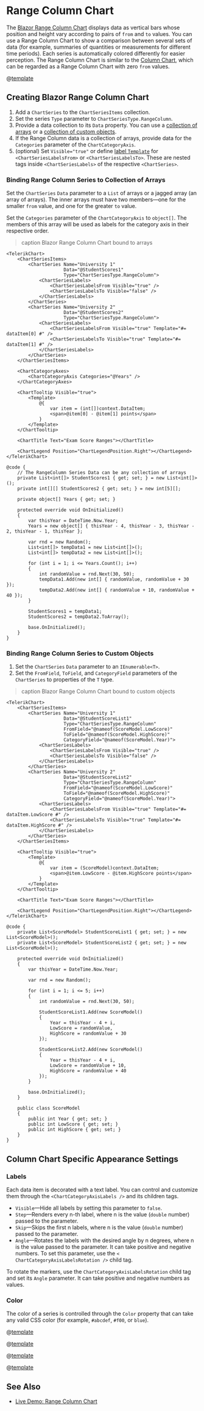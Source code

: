 
# Range Column Chart

The <a href="https://www.telerik.com/blazor-ui/range-column-chart" target="_blank">Blazor Range Column Chart</a> displays data as vertical bars whose position and height vary according to pairs of `from` and `to` values. You can use a Range Column Chart to show a comparison between several sets of data (for example, summaries of quantities or measurements for different time periods). Each series is automatically colored differently for easier perception. The Range Column Chart is similar to the [Column Chart](slug:components/chart/types/column), which can be regarded as a Range Column Chart with zero `from` values.

@[template](/_contentTemplates/chart/link-to-basics.md#understand-basics-and-databinding-first)

## Creating Blazor Range Column Chart

1. Add a `ChartSeries` to the `ChartSeriesItems` collection.
2. Set the series `Type` parameter to `ChartSeriesType.RangeColumn`.
3. Provide a data collection to its `Data` property. You can use a [collection of arrays](#binding-range-column-series-to-collection-of-arrays) or a [collection of custom objects](#binding-range-column-series-to-custom-objects).
4. If the Range Column data is a collection of arrays, provide data for the `Categories` parameter of the `ChartCategoryAxis`.
5. (optional) Set `Visible="true"` or define [label `Template`](slug:components/chart/label-template-format) for `<ChartSeriesLabelsFrom>` or `<ChartSeriesLabelsTo>`. These are nested tags inside `<ChartSeriesLabels>` of the respective `<ChartSeries>`.

### Binding Range Column Series to Collection of Arrays

Set the `ChartSeries` `Data` parameter to a `List` of arrays or a jagged array (an array of arrays). The inner arrays must have two members—one for the smaller `from` value, and one for the greater `to` value.

Set the `Categories` parameter of the `ChartCategoryAxis` to `object[]`. The members of this array will be used as labels for the category axis in their respective order.

>caption Blazor Range Column Chart bound to arrays

````RAZOR
<TelerikChart>
    <ChartSeriesItems>
        <ChartSeries Name="University 1"
                     Data="@StudentScores1"
                     Type="ChartSeriesType.RangeColumn">
            <ChartSeriesLabels>
                <ChartSeriesLabelsFrom Visible="true" />
                <ChartSeriesLabelsTo Visible="false" />
            </ChartSeriesLabels>
        </ChartSeries>
        <ChartSeries Name="University 2"
                     Data="@StudentScores2"
                     Type="ChartSeriesType.RangeColumn">
            <ChartSeriesLabels>
                <ChartSeriesLabelsFrom Visible="true" Template="#= dataItem[0] #" />
                <ChartSeriesLabelsTo Visible="true" Template="#= dataItem[1] #" />
            </ChartSeriesLabels>
        </ChartSeries>
    </ChartSeriesItems>

    <ChartCategoryAxes>
        <ChartCategoryAxis Categories="@Years" />
    </ChartCategoryAxes>

    <ChartTooltip Visible="true">
        <Template>
            @{
                var item = (int[])context.DataItem;
                <span>@item[0] - @item[1] points</span>
            }
        </Template>
    </ChartTooltip>

    <ChartTitle Text="Exam Score Ranges"></ChartTitle>

    <ChartLegend Position="ChartLegendPosition.Right"></ChartLegend>
</TelerikChart>

@code {
    // The RangeColumn Series Data can be any collection of arrays
    private List<int[]> StudentScores1 { get; set; } = new List<int[]>();
    private int[][] StudentScores2 { get; set; } = new int[5][];

    private object[] Years { get; set; }

    protected override void OnInitialized()
    {
        var thisYear = DateTime.Now.Year;
        Years = new object[] { thisYear - 4, thisYear - 3, thisYear - 2, thisYear - 1, thisYear };

        var rnd = new Random();
        List<int[]> tempData1 = new List<int[]>();
        List<int[]> tempData2 = new List<int[]>();

        for (int i = 1; i <= Years.Count(); i++)
        {
            int randomValue = rnd.Next(30, 50);
            tempData1.Add(new int[] { randomValue, randomValue + 30 });
            tempData2.Add(new int[] { randomValue + 10, randomValue + 40 });
        }

        StudentScores1 = tempData1;
        StudentScores2 = tempData2.ToArray();

        base.OnInitialized();
    }
}
````

### Binding Range Column Series to Custom Objects

1. Set the `ChartSeries` `Data` parameter to an `IEnumerable<T>`.
1. Set the `FromField`, `ToField`, and `CategoryField` parameters of the `ChartSeries` to properties of the `T` type.

>caption Blazor Range Column Chart bound to custom objects

````RAZOR
<TelerikChart>
    <ChartSeriesItems>
        <ChartSeries Name="University 1"
                     Data="@StudentScoreList1"
                     Type="ChartSeriesType.RangeColumn"
                     FromField="@nameof(ScoreModel.LowScore)"
                     ToField="@nameof(ScoreModel.HighScore)"
                     CategoryField="@nameof(ScoreModel.Year)">
            <ChartSeriesLabels>
                <ChartSeriesLabelsFrom Visible="true" />
                <ChartSeriesLabelsTo Visible="false" />
            </ChartSeriesLabels>
        </ChartSeries>
        <ChartSeries Name="University 2"
                     Data="@StudentScoreList2"
                     Type="ChartSeriesType.RangeColumn"
                     FromField="@nameof(ScoreModel.LowScore)"
                     ToField="@nameof(ScoreModel.HighScore)"
                     CategoryField="@nameof(ScoreModel.Year)">
            <ChartSeriesLabels>
                <ChartSeriesLabelsFrom Visible="true" Template="#= dataItem.LowScore #" />
                <ChartSeriesLabelsTo Visible="true" Template="#= dataItem.HighScore #" />
            </ChartSeriesLabels>
        </ChartSeries>
    </ChartSeriesItems>

    <ChartTooltip Visible="true">
        <Template>
            @{
                var item = (ScoreModel)context.DataItem;
                <span>@item.LowScore - @item.HighScore points</span>
            }
        </Template>
    </ChartTooltip>

    <ChartTitle Text="Exam Score Ranges"></ChartTitle>

    <ChartLegend Position="ChartLegendPosition.Right"></ChartLegend>
</TelerikChart>

@code {
    private List<ScoreModel> StudentScoreList1 { get; set; } = new List<ScoreModel>();
    private List<ScoreModel> StudentScoreList2 { get; set; } = new List<ScoreModel>();

    protected override void OnInitialized()
    {
        var thisYear = DateTime.Now.Year;

        var rnd = new Random();

        for (int i = 1; i <= 5; i++)
        {
            int randomValue = rnd.Next(30, 50);

            StudentScoreList1.Add(new ScoreModel()
            {
                Year = thisYear - 4 + i,
                LowScore = randomValue,
                HighScore = randomValue + 30
            });

            StudentScoreList2.Add(new ScoreModel()
            {
                Year = thisYear - 4 + i,
                LowScore = randomValue + 10,
                HighScore = randomValue + 40
            });
        }

        base.OnInitialized();
    }

    public class ScoreModel
    {
        public int Year { get; set; }
        public int LowScore { get; set; }
        public int HighScore { get; set; }
    }
}
````

## Column Chart Specific Appearance Settings

### Labels

Each data item is decorated with a text label. You can control and customize them through the `<ChartCategoryAxisLabels />` and its children tags.

* `Visible`—Hide all labels by setting this parameter to `false`.
* `Step`—Renders every n-th label, where n is the value (`double` number) passed to the parameter.
* `Skip`—Skips the first n labels, where n is the value (`double` number) passed to the parameter.
* `Angle`—Rotates the labels with the desired angle by n degrees, where n is the value passed to the parameter. It can take positive and negative numbers. To set this parameter, use the `< ChartCategoryAxisLabelsRotation />` child tag.

To rotate the markers, use the `ChartCategoryAxisLabelsRotation` child tag and set its `Angle` parameter. It can take positive and negative numbers as values.

### Color

The color of a series is controlled through the `Color` property that can take any valid CSS color (for example, `#abcdef`, `#f00`, or `blue`).

@[template](/_contentTemplates/chart/link-to-basics.md#color-field-bar-column)

@[template](/_contentTemplates/chart/link-to-basics.md#gap-and-spacing)

@[template](/_contentTemplates/chart/link-to-basics.md#configurable-nested-chart-settings)

@[template](/_contentTemplates/chart/link-to-basics.md#configurable-nested-chart-settings-categorical)

## See Also

* [Live Demo: Range Column Chart](https://demos.telerik.com/blazor-ui/chart/range-column-chart)

